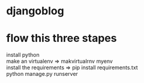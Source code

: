 # djangoblog
<h1> flow this three stapes</h1>
 install python <br>
 make an virtualenv => makvirtualrnv myenv <br>
install the requirements => pip install requirements.txt <br>
python manage.py runserver
